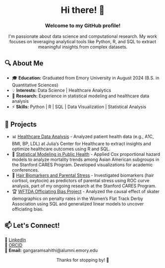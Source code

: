 <h1 align="center">Hi there! 👋</h1>
<h3 align="center">Welcome to my GitHub profile!</h3>

<p align="center">
I'm passionate about data science and computational research. My work focuses on leveraging analytical tools like Python, R, and SQL to extract meaningful insights from complex datasets.
</p>

<h2>🔍 About Me</h2>

<ul>
  <li>🎓 <strong>Education:</strong> Graduated from Emory University in August 2024 (B.S. in Quantitative Sciences)</li>
  <li>💡 <strong>Interests:</strong> Data Science | Healthcare Analytics</li>
  <li>🔬 <strong>Research:</strong> Experience in statistical modeling and healthcare data analysis</li>
  <li>⚡ <strong>Skills:</strong> Python | R | SQL | Data Visualization | Statistical Analysis </li>
</ul>

<h2>🚀 Projects</h2>

<ul>
  <li>📊 <a href="#">Healthcare Data Analysis</a> - Analyzed patient health data (e.g., A1C, BMI, BP, LDL) at Julia’s Center for Healthcare to extract insights and optimize healthcare outcomes using R and SQL.</li>
  <li>🏥 <a href="#">Statistical Modeling in Public Health</a> - Applied Cox proportional hazard models to analyze mortality trends among Asian American subgroups in the Stanford CARES Program. Developed visualizations for academic conferences.</li>
  <li>🔬 <a href="#">Hair Biomarkers and Parental Stress</a> - Investigated biomarkers (hair cortisol, oxytocin) as predictors of parental stress using ROC curve analysis, part of my ongoing research at the Stanford CARES Program.</li>
  <li>🏆 <a href="#">WFTDA Officiating Bias Project</a> - Analyzed the causal effect of skater demographics on penalty rates in the Women’s Flat Track Derby Association using SQL and generalized linear models to uncover officiating bias.</li>
</ul>

<h2>📫 Let's Connect!</h2>

<p>
  🔗 <a href="https://www.linkedin.com/in/gangaram-sahithi1/">LinkedIn</a> <br>
  📝 <a href="[https://orcid.org/0000-0002-3200-6111]">ORCID</a> <br>
  📧 <strong>Email:</strong> gangaramsahithi@alumni.emory.edu
</p>

<p align="center">Thanks for stopping by! 🚀</p>
